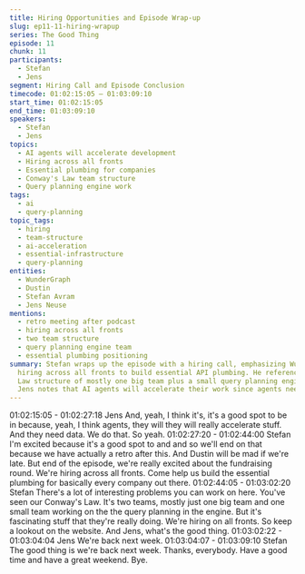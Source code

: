 ```yaml
---
title: Hiring Opportunities and Episode Wrap-up
slug: ep11-11-hiring-wrapup
series: The Good Thing
episode: 11
chunk: 11
participants:
  - Stefan
  - Jens
segment: Hiring Call and Episode Conclusion
timecode: 01:02:15:05 – 01:03:09:10
start_time: 01:02:15:05
end_time: 01:03:09:10
speakers:
  - Stefan
  - Jens
topics:
  - AI agents will accelerate development
  - Hiring across all fronts
  - Essential plumbing for companies
  - Conway's Law team structure
  - Query planning engine work
tags:
  - ai
  - query-planning
topic_tags:
  - hiring
  - team-structure
  - ai-acceleration
  - essential-infrastructure
  - query-planning
entities:
  - WunderGraph
  - Dustin
  - Stefan Avram
  - Jens Neuse
mentions:
  - retro meeting after podcast
  - hiring across all fronts
  - two team structure
  - query planning engine team
  - essential plumbing positioning
summary: Stefan wraps up the episode with a hiring call, emphasizing WunderGraph is
  hiring across all fronts to build essential API plumbing. He references their Conway's
  Law structure of mostly one big team plus a small query planning engine team, and
  Jens notes that AI agents will accelerate their work since agents need data.
---
```


01:02:15:05 - 01:02:27:18
Jens
And, yeah, I think it's, it's a good spot to be in because, yeah, I think agents, they will they will
really accelerate stuff. And they need data. We do that. So yeah.
01:02:27:20 - 01:02:44:00
Stefan
I'm excited because it's a good spot to and and so we'll end on that because we have actually a
retro after this. And Dustin will be mad if we're late. But end of the episode, we're really excited
about the fundraising round. We're hiring across all fronts. Come help us build the essential
plumbing for basically every company out there.
01:02:44:05 - 01:03:02:20
Stefan
There's a lot of interesting problems you can work on here. You've seen our Conway's Law. It's
two teams, mostly just one big team and one small team working on the the query planning in
the engine. But it's fascinating stuff that they're really doing. We're hiring on all fronts. So keep a
lookout on the website. And Jens, what's the good thing.
01:03:02:22 - 01:03:04:04
Jens
We're back next week.
01:03:04:07 - 01:03:09:10
Stefan
The good thing is we're back next week. Thanks, everybody. Have a good time and have a
great weekend. Bye.